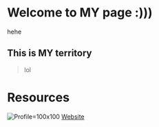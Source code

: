 # Welcome to MY page :)))

hehe

## This is MY territory

>lol

# Resources

![Profile](https://upload.wikimedia.org/wikipedia/en/thumb/e/ef/LUwithShield-CMYK.svg/1200px-LUwithShield-CMYK.svg.png)=100x100
[Website](https://ahc224.github.io/ACportfolio/)
